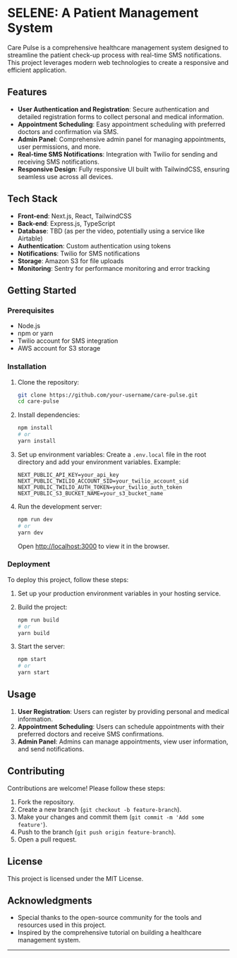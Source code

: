 # SELENE: A Patient Management System

Care Pulse is a comprehensive healthcare management system designed to streamline the patient check-up process with real-time SMS notifications. This project leverages modern web technologies to create a responsive and efficient application.

## Features

- **User Authentication and Registration**: Secure authentication and detailed registration forms to collect personal and medical information.
- **Appointment Scheduling**: Easy appointment scheduling with preferred doctors and confirmation via SMS.
- **Admin Panel**: Comprehensive admin panel for managing appointments, user permissions, and more.
- **Real-time SMS Notifications**: Integration with Twilio for sending and receiving SMS notifications.
- **Responsive Design**: Fully responsive UI built with TailwindCSS, ensuring seamless use across all devices.

## Tech Stack

- **Front-end**: Next.js, React, TailwindCSS
- **Back-end**: Express.js, TypeScript
- **Database**: TBD (as per the video, potentially using a service like Airtable)
- **Authentication**: Custom authentication using tokens
- **Notifications**: Twilio for SMS notifications
- **Storage**: Amazon S3 for file uploads
- **Monitoring**: Sentry for performance monitoring and error tracking

## Getting Started

### Prerequisites

- Node.js
- npm or yarn
- Twilio account for SMS integration
- AWS account for S3 storage

### Installation

1. Clone the repository:

   ```bash
   git clone https://github.com/your-username/care-pulse.git
   cd care-pulse
   ```

2. Install dependencies:

   ```bash
   npm install
   # or
   yarn install
   ```

3. Set up environment variables:
   Create a `.env.local` file in the root directory and add your environment variables. Example:

   ```env
   NEXT_PUBLIC_API_KEY=your_api_key
   NEXT_PUBLIC_TWILIO_ACCOUNT_SID=your_twilio_account_sid
   NEXT_PUBLIC_TWILIO_AUTH_TOKEN=your_twilio_auth_token
   NEXT_PUBLIC_S3_BUCKET_NAME=your_s3_bucket_name
   ```

4. Run the development server:

   ```bash
   npm run dev
   # or
   yarn dev
   ```

   Open [http://localhost:3000](http://localhost:3000) to view it in the browser.

### Deployment

To deploy this project, follow these steps:

1. Set up your production environment variables in your hosting service.
2. Build the project:

   ```bash
   npm run build
   # or
   yarn build
   ```

3. Start the server:

   ```bash
   npm start
   # or
   yarn start
   ```

## Usage

1. **User Registration**: Users can register by providing personal and medical information.
2. **Appointment Scheduling**: Users can schedule appointments with their preferred doctors and receive SMS confirmations.
3. **Admin Panel**: Admins can manage appointments, view user information, and send notifications.

## Contributing

Contributions are welcome! Please follow these steps:

1. Fork the repository.
2. Create a new branch (`git checkout -b feature-branch`).
3. Make your changes and commit them (`git commit -m 'Add some feature'`).
4. Push to the branch (`git push origin feature-branch`).
5. Open a pull request.

## License

This project is licensed under the MIT License.

## Acknowledgments

- Special thanks to the open-source community for the tools and resources used in this project.
- Inspired by the comprehensive tutorial on building a healthcare management system.

---
